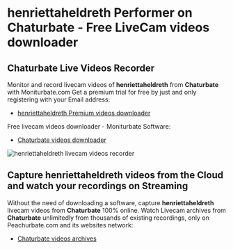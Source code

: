 # henriettaheldreth Performer on Chaturbate - Free LiveCam videos downloader

## Chaturbate Live Videos Recorder

Monitor and record livecam videos of **henriettaheldreth** from **Chaturbate** with Moniturbate.com
Get a premium trial for free by just and only registering with your Email address:
* [henriettaheldreth Premium videos downloader](https://moniturbate.com/request-demo-licence-key.html)

Free livecam videos downloader - Moniturbate Software:
* [Chaturbate videos downloader](https://moniturbate.com/moniturbate-download-software.html)

![henriettaheldreth livecam videos recorder](https://peachurnet.com/templates/moniturbate-software.png)


## Capture henriettaheldreth videos from the Cloud and watch your recordings on Streaming

Without the need of downloading a software, capture **henriettaheldreth** livecam videos from **Chaturbate** 100% online.
Watch Livecam archives from **Chaturbate** unlimitedly from thousands of existing recordings, only on Peachurbate.com and its websites network:
* [Chaturbate videos archives](https://peachurnet.com/)